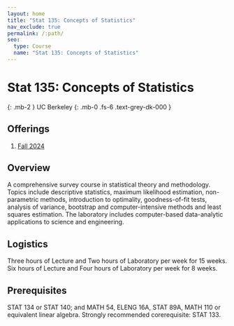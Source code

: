 ```yaml
---
layout: home
title: "Stat 135: Concepts of Statistics"
nav_exclude: true
permalink: /:path/
seo:
  type: Course
  name: "Stat 135: Concepts of Statistics"
---
```


# Stat 135: Concepts of Statistics
{: .mb-2 }
UC Berkeley
{: .mb-0 .fs-6 .text-grey-dk-000 }



## Offerings

1. [Fall 2024](fall-2024)




## Overview

A comprehensive survey course in statistical theory and methodology. Topics include descriptive statistics, maximum likelihood estimation, non-parametric methods, introduction to optimality, goodness-of-fit tests, analysis of variance, bootstrap and computer-intensive methods and least squares estimation. The laboratory includes computer-based data-analytic applications to science and engineering. 

## Logistics

Three hours of Lecture and  Two hours of Laboratory per week for 15 weeks.  Six hours of Lecture and  Four hours of Laboratory per week for 8 weeks.

## Prerequisites

STAT 134 or STAT 140; and MATH 54, ELENG 16A, STAT 89A, MATH 110 or equivalent linear algebra. Strongly recommended corerequisite: STAT 133.
